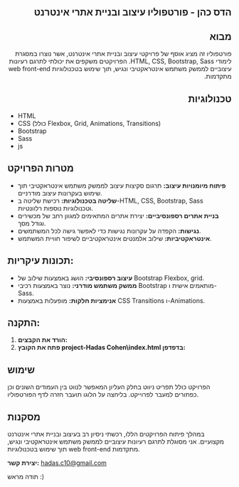 <div dir="rtl">

## הדס כהן - פורטפוליו עיצוב ובניית אתרי אינטרנט

## מבוא

פורטפוליו זה מציג אוסף של פרויקטי עיצוב ובניית אתרי אינטרנט, אשר נוצרו במסגרת לימודי HTML, CSS, Bootstrap, Sass. הפרויקטים משקפים את יכולתי לתרגם רעיונות עיצוביים לממשק משתמש אינטראקטיבי ונגיש, תוך שימוש בטכנולוגיות web front-end מתקדמות.

## טכנולוגיות
<span dir="ltr">

*  HTML
*  CSS (כולל Flexbox, Grid, Animations, Transitions)
*  Bootstrap
*  Sass
*  js
<span>

## מטרות הפרויקט

- **פיתוח מיומנויות עיצוב:** תרגום סקיצות עיצוב לממשק משתמש אינטראקטיבי תוך שימוש בעקרונות עיצוב מודרניים.
- **שליטה בטכנולוגיות:** רכישת שליטה ב-HTML, CSS, Bootstrap, Sass וטכנולוגיות נוספות רלוונטיות.
- **בניית אתרים רספונסיביים:** יצירת אתרים המתאימים למגוון רחב של מכשירים וגודל מסך.
- **נגישות:** הקפדה על עקרונות נגישות כדי לאפשר גישה לכל המשתמשים.
- **אינטראקטיביות:** שילוב אלמנטים אינטראקטיביים לשיפור חוויית המשתמש.



## תכונות עיקריות:
* **עיצוב רספונסיבי:** הושג באמצעות שילוב של  Bootstrap Flexbox, grid.
* **ממשק משתמש מודרני:** נוצר באמצעות רכיבי Bootstrap מותאמים אישית ו-Sass.
* **אנימציות חלקות:** מופעלות באמצעות CSS Transitions ו-Animations.



## התקנה:
1. **הורד את הקבצים:** 
2. **פתח את הקובץ project-Hadas Cohen\index.html בדפדפן:**  


## שימוש
  הפרויקט כולל תפריט ניווט בחלק העליון המאפשר לנווט בין העמודים השונים וכן כפתורים למעבר לפרוייקט.   בליחצה על הלוגו תועבר חזרה לדף הפורטפוליו.



## מסקנות

במהלך פיתוח הפרויקטים הללו, רכשתי ניסיון רב בעיצוב ובניית אתרי אינטרנט מקצועיים. אני מסוגלת לתרגם רעיונות עיצוביים לממשק משתמש אינטראקטיבי ונגיש, תוך שימוש בטכנולוגיות web front-end מתקדמות.

**יצירת קשר:**
hadas.c10@gmail.com

תודה מראש :)

</div>